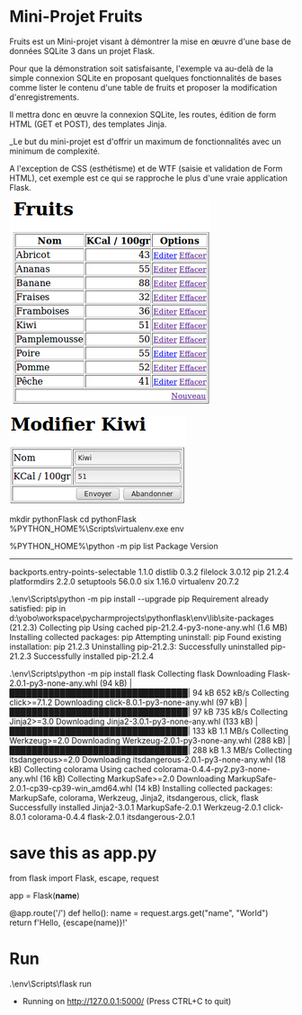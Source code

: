 # Mini-Projet Fruits
Fruits est un Mini-projet visant à démontrer la mise en œuvre d'une base de données SQLite 3 dans un projet Flask.

Pour que la démonstration soit satisfaisante, l'exemple va au-delà de la simple connexion SQLite en proposant quelques fonctionnalités de bases comme lister le contenu d'une table de fruits et proposer la modification d'enregistrements. 

Il mettra donc en œuvre la connexion SQLite, les routes, édition de form HTML (GET et POST), des templates Jinja.

_Le but du mini-projet est d'offrir un maximum de fonctionnalités avec un minimum de complexité.  

A l'exception de CSS (esthétisme) et de WTF (saisie et validation de Form HTML), cet exemple est ce qui se rapproche le plus d'une vraie application Flask.

![Lister le contenu de la table](fruits0.png)

![Editer un enregistrement](fruits1.png)

mkdir pythonFlask
cd pythonFlask
%PYTHON_HOME%\Scripts\virtualenv.exe env

%PYTHON_HOME%\python -m pip list
Package                           Version
--------------------------------- -------
backports.entry-points-selectable 1.1.0
distlib                           0.3.2
filelock                          3.0.12
pip                               21.2.4
platformdirs                      2.2.0
setuptools                        56.0.0
six                               1.16.0
virtualenv                        20.7.2

.\env\Scripts\python -m pip install --upgrade pip
Requirement already satisfied: pip in d:\yobo\workspace\pycharmprojects\pythonflask\env\lib\site-packages (21.2.3)
Collecting pip
  Using cached pip-21.2.4-py3-none-any.whl (1.6 MB)
Installing collected packages: pip
  Attempting uninstall: pip
    Found existing installation: pip 21.2.3
    Uninstalling pip-21.2.3:
      Successfully uninstalled pip-21.2.3
Successfully installed pip-21.2.4

.\env\Scripts\python -m pip install flask
Collecting flask
  Downloading Flask-2.0.1-py3-none-any.whl (94 kB)
     |████████████████████████████████| 94 kB 652 kB/s
Collecting click>=7.1.2
  Downloading click-8.0.1-py3-none-any.whl (97 kB)
     |████████████████████████████████| 97 kB 735 kB/s
Collecting Jinja2>=3.0
  Downloading Jinja2-3.0.1-py3-none-any.whl (133 kB)
     |████████████████████████████████| 133 kB 1.1 MB/s
Collecting Werkzeug>=2.0
  Downloading Werkzeug-2.0.1-py3-none-any.whl (288 kB)
     |████████████████████████████████| 288 kB 1.3 MB/s
Collecting itsdangerous>=2.0
  Downloading itsdangerous-2.0.1-py3-none-any.whl (18 kB)
Collecting colorama
  Using cached colorama-0.4.4-py2.py3-none-any.whl (16 kB)
Collecting MarkupSafe>=2.0
  Downloading MarkupSafe-2.0.1-cp39-cp39-win_amd64.whl (14 kB)
Installing collected packages: MarkupSafe, colorama, Werkzeug, Jinja2, itsdangerous, click, flask
Successfully installed Jinja2-3.0.1 MarkupSafe-2.0.1 Werkzeug-2.0.1 click-8.0.1 colorama-0.4.4 flask-2.0.1 itsdangerous-2.0.1

# save this as app.py
from flask import Flask, escape, request

app = Flask(__name__)

@app.route('/')
def hello():
    name = request.args.get("name", "World")
    return f'Hello, {escape(name)}!'

# Run
.\env\Scripts\flask run
 * Running on http://127.0.0.1:5000/ (Press CTRL+C to quit)

